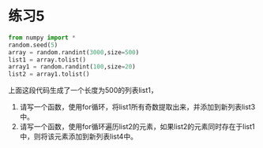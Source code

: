 # 练习5

```python
from numpy import *
random.seed(5)
array = random.randint(3000,size=500)
list1 = array.tolist()
array1 = random.randint(100,size=20)
list2 = array1.tolist()
```

上面这段代码生成了一个长度为500的列表list1，

1. 请写一个函数，使用for循环，将list1所有奇数提取出来，并添加到新列表list3中。
2. 请写一个函数，使用for循环遍历list2的元素，如果list2的元素同时存在于list1中，则将该元素添加到新列表list4中。



